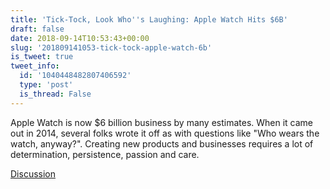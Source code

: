 ```yaml
---
title: 'Tick-Tock, Look Who''s Laughing: Apple Watch Hits $6B'
draft: false
date: 2018-09-14T10:53:43+00:00
slug: '201809141053-tick-tock-apple-watch-6b'
is_tweet: true
tweet_info:
  id: '1040448482807406592'
  type: 'post'
  is_thread: False
---
```




Apple Watch is now $6 billion business by many estimates. When it came out in 2014, several folks wrote it off as with questions like "Who wears the watch, anyway?". Creating new products and businesses requires a lot of determination, persistence, passion and care.

[Discussion](https://x.com/sytelus/status/1040448482807406592)
